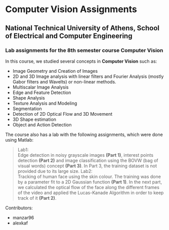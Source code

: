 # Computer Vision Assignments
## National Technical University of Athens, School of Electrical and Computer Engineering
### Lab assignments for the 8th semester course Computer Vision

In this course, we studied several concepts in <b>Computer Vision</b> such as:
* Image Geometry and Creation of Images
* 2D and 3D Image analysis with linear filters and Fourier Analysis (mostly Gabor filters and Wavelts) or non-linear methods.
* Multiscalar Image Analysis
* Edge and Feature Detection
* Shape Analysis
* Texture Analysis and Modeling
* Segmentation
* Detection of 2D Optical Flow and 3D Movement
* 3D Shape estimation
* Object and Action Detection

The course also has a lab with the following assignments, which were done using Matlab:
> Lab1: <br>
<t> Edge detection in noisy grayscale images <b>(Part 1)</b>, interest points detection <b>(Part 2)</b> and image classification using the BOVW (bag of visual words) concept <b>(Part 3)</b>. In Part 3, the training dataset is not provided due to its large size.
> Lab2: <br>
<t> Tracking of human face using the skin colour. The training was done by a parameter fit to a 2D Gaussian function <b>(Part 1)</b>. In the next part, we calculated the optical flow of the face along the different frames of the video and applied the Lucas-Kanade Algorithm in order to keep track of it <b>(Part 2)</b>.

Contributors:
* manzar96
* alexkaf
